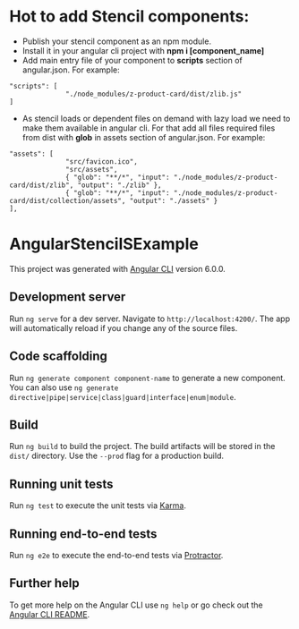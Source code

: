 # Hot to add Stencil components:
- Publish your stencil component as an npm module.
- Install it in your angular cli project with **npm i [component_name]**
- Add main entry file of your component to **scripts** section of angular.json. For example:
```
"scripts": [
              "./node_modules/z-product-card/dist/zlib.js"
]
```
- As stencil loads or dependent files on demand with lazy load we need to make them available in angular cli. For that add all files required files from dist with **glob** in assets section of angular.json. For example:
```
"assets": [
              "src/favicon.ico",
              "src/assets",
              { "glob": "**/*", "input": "./node_modules/z-product-card/dist/zlib", "output": "./zlib" },
              { "glob": "**/*", "input": "./node_modules/z-product-card/dist/collection/assets", "output": "./assets" }
],
```
# AngularStencilSExample

This project was generated with [Angular CLI](https://github.com/angular/angular-cli) version 6.0.0.

## Development server

Run `ng serve` for a dev server. Navigate to `http://localhost:4200/`. The app will automatically reload if you change any of the source files.

## Code scaffolding

Run `ng generate component component-name` to generate a new component. You can also use `ng generate directive|pipe|service|class|guard|interface|enum|module`.

## Build

Run `ng build` to build the project. The build artifacts will be stored in the `dist/` directory. Use the `--prod` flag for a production build.

## Running unit tests

Run `ng test` to execute the unit tests via [Karma](https://karma-runner.github.io).

## Running end-to-end tests

Run `ng e2e` to execute the end-to-end tests via [Protractor](http://www.protractortest.org/).

## Further help

To get more help on the Angular CLI use `ng help` or go check out the [Angular CLI README](https://github.com/angular/angular-cli/blob/master/README.md).

